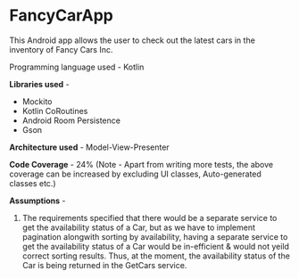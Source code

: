 # FancyCarApp

This Android app allows the user to check out the latest cars in the inventory of Fancy Cars Inc.

Programming language used - Kotlin

**Libraries used** - 
* Mockito
* Kotlin CoRoutines
* Android Room Persistence
* Gson

**Architecture used** - Model-View-Presenter

**Code Coverage** - 24%
(Note - Apart from writing more tests, the above coverage can be increased by excluding UI classes, Auto-generated classes etc.)

**Assumptions** - 
1) The requirements specified that there would be a separate service to get the availability status of a Car, but as we have to implement pagination alongwith sorting by availability, having a separate service to get the availability status of a Car would be in-efficient & would not yeild correct sorting results. Thus, at the moment, the availability status of the Car is being returned in the GetCars service.



